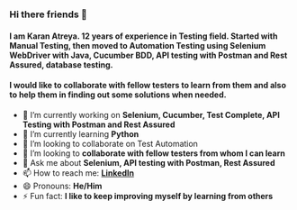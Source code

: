 ### Hi there friends 👋

#### I am Karan Atreya. 12 years of experience in Testing field. Started with Manual Testing, then moved to Automation Testing using Selenium WebDriver with Java, Cucumber BDD, API testing with Postman and Rest Assured, database testing.
#### I would like to collaborate with fellow testers to learn from them and also to help them in finding out some solutions when needed.

- 🔭 I’m currently working on **Selenium, Cucumber, Test Complete, API Testing with Postman and Rest Assured**
- 🌱 I’m currently learning **Python**
- 👯 I’m looking to collaborate on Test Automation
- 🤔 I’m looking to **collaborate with fellow testers from whom I can learn**
- 💬 Ask me about **Selenium, API testing with Postman, Rest Assured**
- 📫 How to reach me: **[LinkedIn](https://www.linkedin.com/in/karanatreya/)**
- 😄 Pronouns: **He/Him**
- ⚡ Fun fact: **I like to keep improving myself by learning from others**

<!--
**karanAtreya1986/karanAtreya1986** is a ✨ _special_ ✨ repository because its `README.md` (this file) appears on your GitHub profile.

Here are some ideas to get you started:

- 🔭 I’m currently working on **Selenium, Cucumber, Test Complete, API Testing with Postman and Rest Assured**
- 🌱 I’m currently learning **Python**
- 👯 I’m looking to collaborate on Test Automation
- 🤔 I’m looking to **collaborate with fellow testers from whom I can learn**
- 💬 Ask me about **Selenium, API testing with Postman, Rest Assured**
- 📫 How to reach me: **[LinkedIn](linkedin.com/in/karanatreya)**
- 😄 Pronouns: **He/Him**
- ⚡ Fun fact: **I like to keep improving myself by learning from others**
-->
